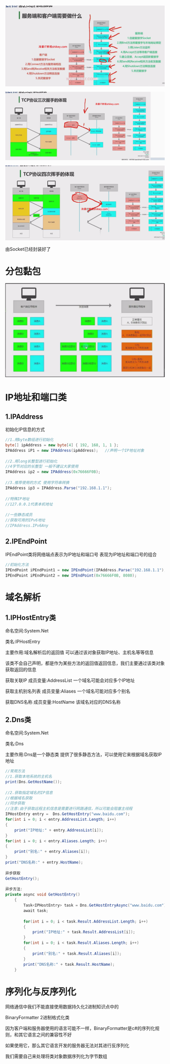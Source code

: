 ![1744971931737](README.assets/1744971931737.png)

![1744972166595](README.assets/1744972166595.png)

![1744972187979](README.assets/1744972187979.png)

由Socket已经封装好了







# 分包黏包

![1745137123660](README.assets/1745137123660.png)





# IP地址和端口类

## 1.IPAddress

初始化IP信息的方式 

```C#
//1.用byte数组进行初始化
byte[] ipAddress = new byte[4] { 192, 168, 1, 1 };
IPAddress iP1 = new IPAddress(ipAddress);   //声明一个IP地址对象

//2.用long长整型进行初始化
//4字节对应的长整型 一般不建议大家使用
IPAddress ip2 = new IPAddress(0x76666F0B);

//3.推荐使用的方式 使用字符串转换
IPAddress ip3 = IPAddress.Parse("192.168.1.1");

//特殊IP地址
//127.0.0.1代表本机地址

//一些静态成员
//获取可用的IPv6地址
//IPAddress.IPv6Any
```

## 2.IPEndPoint

IPEndPoint类将网络端点表示为IP地址和端口号 表现为IP地址和端口号的组合 

```C#
//初始化方法
IPEndPoint iPEndPoint1 = new IPEndPoint(IPAddress.Parse("192.168.1.1"), 8080);
IPEndPoint iPEndPoint2 = new IPEndPoint(0x76666F0B, 8080);
```

# 域名解析

## 1.IPHostEntry类 

命名空间:System.Net

类名:IPHostEntry

主要作用:域名解析后的返回值 可以通过该对象获取IP地址、主机名等等信息

该类不会自己声明，都是作为某些方法的返回值返回信息，我们主要通过该类对象获取返回的信息



获取关联IP          成员变量:AddressList   一个域名可能会对应多个IP地址

获取主机别名列表     成员变量:Aliases         一个域名可能对应多个别名

获取DNS名称         成员变量:HostName      该域名对应的DNS名称

## 2.Dns类

命名空间:System.Net

类名:Dns

主要作用:Dns是一个静态类  提供了很多静态方法，可以使用它来根据域名获取IP地址

```C#
//常用方法
//1.获取本地系统的主机名
print(Dns.GetHostName());

//2.获取指定域名的IP信息
//根据域名获取
//同步获取
//注意:由于获取远程主机信息是需要进行网路通信，所以可能会阻塞主线程
IPHostEntry entry =  Dns.GetHostEntry("www.baidu.com");
for(int i = 0; i < entry.AddressList.Length; i++)
{
	print("IP地址:" + entry.AddressList[i]);
}
for(int i = 0; i < entry.Aliases.Length; i++)
{
	print("别名:" + entry.Aliases[i]);
}
print("DNS名称:" + entry.HostName);

异步获取
GetHostEntry();

异步方法:
private async void GetHostEntry()
    {
        Task<IPHostEntry> task = Dns.GetHostEntryAsync("www.baidu.com");
        await task;

        for(int i = 0; i < task.Result.AddressList.Length; i++)
        {
            print("IP地址:" + task.Result.AddressList[i]);
        }
        for(int i = 0; i < task.Result.Aliases.Length; i++)
        {
            print("别名:" + task.Result.Aliases[i]);
        }
        print("DNS名称:" + task.Result.HostName);
    }
```

# 序列化与反序列化

网络通信中我们不能直接使用数据持久化2进制知识点中的

BinaryFormatter 2进制格式化类

因为客户端和服务器使用的语言可能不一样，BinaryFormatter是c#的序列化规则，和其它语言之间的兼容性不好

如果使用它，那么其它语言开发的服务器无法对其进行反序列化

我们需要自己来处理将类对象数据序列化为字节数组

[序列化的基类]: ./Code/BaseData.cs	"sss"

